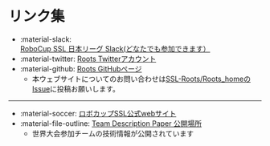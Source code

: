 # リンク集

- :material-slack: [RoboCup SSL 日本リーグ Slack(どなたでも参加できます）](https://join.slack.com/t/robocup-ssl-japan/shared_invite/zt-1vlx1enoi-yrRg3b4TESQn2d16xfBLeg)
- :material-twitter: [Roots Twitterアカウント](https://twitter.com/roots_ssl)
- :material-github: [Roots GitHubページ](https://github.com/SSL-Roots)
    - 本ウェブサイトについてのお問い合わせは[SSL-Roots/Roots_homeのIssue](https://github.com/SSL-Roots/Roots_home/issues)に投稿お願いします。

---

- :material-soccer: [ロボカップSSL公式webサイト](https://ssl.robocup.org/)
- :material-file-outline: [Team Description Paper 公開場所](https://ssl.robocup.org/team-description-papers/)
    - 世界大会参加チームの技術情報が公開されています
